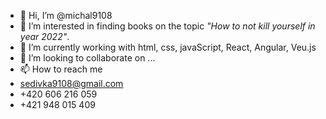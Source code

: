 - 👋 Hi, I’m @michal9108
- 👀 I’m interested in finding books on the topic _"How to not kill yourself in year 2022"_.
- 🌱 I’m currently working with html, css, javaScript, React, Angular, Veu.js
- 💞️ I’m looking to collaborate on ...
- 📫 How to reach me 
- sedivka9108@gmail.com
- +420 606 216 059
- +421 948 015 409

<!---
michal9108/michal9108 is a ✨ special ✨ repository because its `README.md` (this file) appears on your GitHub profile.
You can click the Preview link to take a look at your changes.
--->
